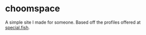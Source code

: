 # choomspace
A simple site I made for someone.
Based off the profiles offered at [special.fish](https://special.fish).
